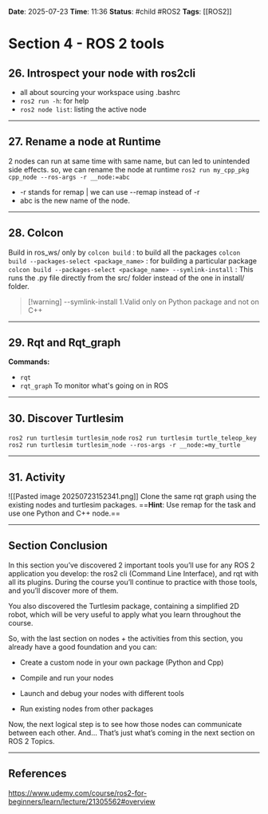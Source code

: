 **Date**: 2025-07-23 **Time**: 11:36
**Status**: #child #ROS2
**Tags**: [[ROS2]]
# Section 4 - ROS 2 tools

## 26. Introspect your node with ros2cli

- all about sourcing your workspace using .bashrc
- `ros2 run -h`: for help
- `ros2 node list`: listing the active node
---
## 27. Rename a node at Runtime

2 nodes can run at same time with same name, but can led to unintended side effects.
so, we can rename the node at runtime
`ros2 run my_cpp_pkg cpp_node --ros-args -r __node:=abc`
- -r stands for remap | we can use --remap instead of -r
- abc is the new name of the node.
---
## 28. Colcon
Build in ros_ws/ only
by `colcon build` : to build all the packages
`colcon build --packages-select <package_name>` : for building a particular package
`colcon build --packages-select <package_name> --symlink-install` : This runs the .py file directly from the src/ folder instead of the one in install/ folder.

>[!warning] --symlink-install
>1.Valid only on Python package and not on C++

---
## 29. Rqt and Rqt_graph

**Commands:**
- `rqt`
- `rqt_graph`
To monitor what's going on in ROS

---
## 30. Discover Turtlesim

`ros2 run turtlesim turtlesim_node`
`ros2 run turtlesim turtle_teleop_key`
`ros2 run turtlesim turtlesim_node --ros-args -r __node:=my_turtle`

---
## 31. Activity 
![[Pasted image 20250723152341.png]]
Clone the same rqt graph using the existing nodes and turtlesim packages.
==**Hint**: Use remap for the task and use one Python and C++ node.==

---
## Section Conclusion
In this section you’ve discovered 2 important tools you’ll use for any ROS 2 application you develop: the ros2 cli (Command Line Interface), and rqt with all its plugins. During the course you’ll continue to practice with those tools, and you’ll discover more of them.

You also discovered the Turtlesim package, containing a simplified 2D robot, which will be very useful to apply what you learn throughout the course.

So, with the last section on nodes + the activities from this section, you already have a good foundation and you can:

- Create a custom node in your own package (Python and Cpp)
    
- Compile and run your nodes
    
- Launch and debug your nodes with different tools
    
- Run existing nodes from other packages
    

Now, the next logical step is to see how those nodes can communicate between each other. And… That’s just what’s coming in the next section on ROS 2 Topics.







---
## References
https://www.udemy.com/course/ros2-for-beginners/learn/lecture/21305562#overview